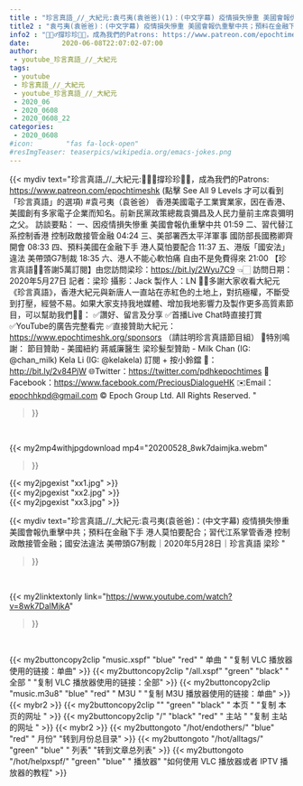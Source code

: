 ```yaml
---
title : "珍言真語_//_大紀元:袁弓夷(袁爸爸)(1)：(中文字幕) 疫情損失慘重 美國會報仇重擊中共；預料在金融下手 港人莫怕要配合；習代江系掌管香港 控制政敵接管金融；國安法違法  美帶頭G7制裁｜2020年5月28日｜珍言真語 梁珍 "
title2 : "袁弓夷(袁爸爸)：(中文字幕) 疫情損失慘重 美國會報仇重擊中共；預料在金融下手 港人莫怕要配合；習代江系掌管香港 控制政敵接管金融；國安法違法  美帶頭G7制裁｜2020年5月28日｜珍言真語 梁珍 "
info2 : "🙋🏼‍♂️撐珍珍💪🏻，成為我們的Patrons: https://www.patreon.com/epochtimeshk  (點擊  See All 9 Levels  才可以看到「珍言真語」的選項)  #袁弓夷（袁爸爸） 香港美國電子工業實業家，因在香港、美國創有多家電子企業而知名。前新民黨政策總裁袁彌昌及人民力量前主席袁彌明之父。  訪談要點： 一、因疫情損失慘重 美國會報仇重擊中共 01:59 二、習代替江系控制香港 控制政敵接管金融 04:24 三、美部署西太平洋軍事 國防部長國務卿齊開會 08:33 四、預料美國在金融下手 港人莫怕要配合 11:37 五、港版「國安法」違法  美帶頭G7制裁 18:35 六、港人不能心軟怕痛 自由不是免費得來 21:00  【珍言真語🙏🏻答謝5萬訂閱】由您訪問梁珍：https://bit.ly/2Wyu7C9 👈🏻  訪問日期：2020年5月27日 記者：梁珍 攝影：Jack 製作人：LN  🙏🏻多謝大家收看大紀元《珍言真語》，香港大紀元與新唐人一直站在赤紅色的土地上，對抗極權，不斷受到打壓，經營不易。如果大家支持我地媒體、增加我地影響力及製作更多高質素節目，可以幫助我們💪🏻： ✅讚好、留言及分享 ✅首播Live Chat時直接打賞 ✅YouTube的廣告完整看完 ✅直接贊助大紀元：https://www.epochtimeshk.org/sponsors （請註明珍言真語節目組）  💐特別鳴謝： 節目贊助 - 美國紐約 蔣威廉醫生 梁珍髮型贊助 - Milk Chan (IG: @chan_milk)   Kela Li (IG: @kelakela)  訂閱 + 按小鈴鐺 🔔：http://bit.ly/2v84PjW 🌐Twitter：https://twitter.com/pdhkepochtimes 👥Facebook：https://www.facebook.com/PreciousDialogueHK ✉️Email：epochhkpd@gmail.com  © Epoch Group Ltd. All Rights Reserved. "
date:        2020-06-08T22:07:02-07:00
author:
 - youtube_珍言真語_//_大紀元
tags:
 - youtube
 - 珍言真語_//_大紀元
 - youtube_珍言真語_//_大紀元
 - 2020_06
 - 2020_0608
 - 2020_0608_22
categories:
 - 2020_0608
#icon:        "fas fa-lock-open"
#resImgTeaser: teaserpics/wikipedia.org/emacs-jokes.png
---
```


{{< mydiv text="珍言真語_//_大紀元:🙋🏼‍♂️撐珍珍💪🏻，成為我們的Patrons: https://www.patreon.com/epochtimeshk  (點擊  See All 9 Levels  才可以看到「珍言真語」的選項)  #袁弓夷（袁爸爸） 香港美國電子工業實業家，因在香港、美國創有多家電子企業而知名。前新民黨政策總裁袁彌昌及人民力量前主席袁彌明之父。  訪談要點： 一、因疫情損失慘重 美國會報仇重擊中共 01:59 二、習代替江系控制香港 控制政敵接管金融 04:24 三、美部署西太平洋軍事 國防部長國務卿齊開會 08:33 四、預料美國在金融下手 港人莫怕要配合 11:37 五、港版「國安法」違法  美帶頭G7制裁 18:35 六、港人不能心軟怕痛 自由不是免費得來 21:00  【珍言真語🙏🏻答謝5萬訂閱】由您訪問梁珍：https://bit.ly/2Wyu7C9 👈🏻  訪問日期：2020年5月27日 記者：梁珍 攝影：Jack 製作人：LN  🙏🏻多謝大家收看大紀元《珍言真語》，香港大紀元與新唐人一直站在赤紅色的土地上，對抗極權，不斷受到打壓，經營不易。如果大家支持我地媒體、增加我地影響力及製作更多高質素節目，可以幫助我們💪🏻： ✅讚好、留言及分享 ✅首播Live Chat時直接打賞 ✅YouTube的廣告完整看完 ✅直接贊助大紀元：https://www.epochtimeshk.org/sponsors （請註明珍言真語節目組）  💐特別鳴謝： 節目贊助 - 美國紐約 蔣威廉醫生 梁珍髮型贊助 - Milk Chan (IG: @chan_milk)   Kela Li (IG: @kelakela)  訂閱 + 按小鈴鐺 🔔：http://bit.ly/2v84PjW 🌐Twitter：https://twitter.com/pdhkepochtimes 👥Facebook：https://www.facebook.com/PreciousDialogueHK ✉️Email：epochhkpd@gmail.com  © Epoch Group Ltd. All Rights Reserved. "
>}}
<br>


{{< my2mp4withjpgdownload mp4="20200528_8wk7daimjka.webm"
>}}

{{< my2jpgexist "xx1.jpg" >}}<br>
{{< my2jpgexist "xx2.jpg" >}}<br>
{{< my2jpgexist "xx3.jpg" >}}<br>



{{< mydiv text="珍言真語_//_大紀元:袁弓夷(袁爸爸)：(中文字幕) 疫情損失慘重 美國會報仇重擊中共；預料在金融下手 港人莫怕要配合；習代江系掌管香港 控制政敵接管金融；國安法違法  美帶頭G7制裁｜2020年5月28日｜珍言真語 梁珍 "
>}}
<br>

{{< my2linktextonly link="https://www.youtube.com/watch?v=8wk7DaIMjkA"
>}}


<br>

{{< my2buttoncopy2clip "music.xspf"        "blue"   "red"    " 单曲 "  "复制 VLC 播放器使用的链接：单曲" >}} {{< my2buttoncopy2clip "/all.xspf"         "green"  "black"  " 全部 "  "复制 VLC 播放器使用的链接：全部" >}} {{< my2buttoncopy2clip "music.m3u8"        "blue"   "red"    " M3U  "    "复制 M3U 播放器使用的链接：单曲" >}} {{< mybr2 >}} {{< my2buttoncopy2clip ""                  "green"  "black"  " 本页 "    "复制 本页的网址 " >}} {{< my2buttoncopy2clip "/"                 "black"  "red"    " 主站 "    "复制 主站的网址 " >}} {{< mybr2 >}} {{< my2buttongoto      "/hot/endothers/"   "blue"   "red"    " 月份"   "转到月份总目录" >}} {{< my2buttongoto      "/hot/alltags/"     "green"  "blue"   " 列表"   "转到文章总列表" >}} {{< my2buttongoto      "/hot/helpxspf/"    "green"  "blue"   " 播放器" "如何使用 VLC 播放器或者 IPTV 播放器的教程" >}} 
